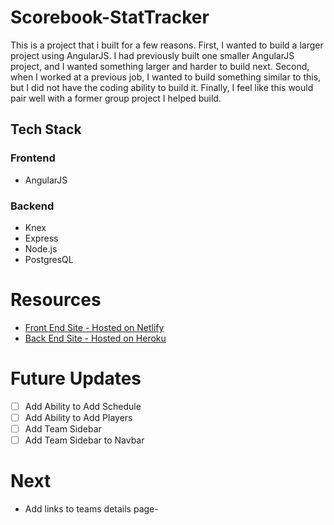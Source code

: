# Scorebook-StatTracker

This is a project that i built for a few reasons.  First, I wanted to build a larger project using AngularJS.  I had previously built one smaller AngularJS project, and I wanted something larger and harder to build next.  Second, when I worked at a previous job, I wanted to build something similar to this, but I did not have the coding ability to build it.  Finally, I feel like this would pair well with a former group project I helped build.

## Tech Stack
### Frontend
* AngularJS

### Backend
* Knex
* Express
* Node.js
* PostgresQL

# Resources
* [Front End Site - Hosted on Netlify](https://scorebook-adm.netlify.app/)
* [Back End Site - Hosted on Heroku](https://scorebook-adm.herokuapp.com/)
 
 # Future Updates
 - [ ] Add Ability to Add Schedule
 - [ ] Add Ability to Add Players
 - [ ] Add Team Sidebar
 - [ ] Add Team Sidebar to Navbar

 # Next
 - Add links to teams details page-
